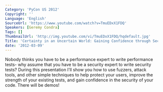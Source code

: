 ```yaml
---
Category: 'PyCon US 2012'
Copyright: ''
Language: 'English'
SourceUrl: 'https://www.youtube.com/watch?v=TmuEDxX1FDQ'
Speakers: [Geremy Condra]
Tags: []
ThumbnailUrl: 'http://img.youtube.com/vi/TmuEDxX1FDQ/hqdefault.jpg'
Title: 'Certainty in an Uncertain World: Gaining Confidence through Security Testing'
date: '2012-03-09'
---
```

Nobody thinks you have to be a performance expert to write performance tests-
why assume that you have to be a security expert to write security tests?
During this presentation I'll show you how to use fuzzers, attack tools, and
other simple techniques to help protect your users, improve the strength of
your existing tests, and gain confidence in the security of your code. There
will be demos!

